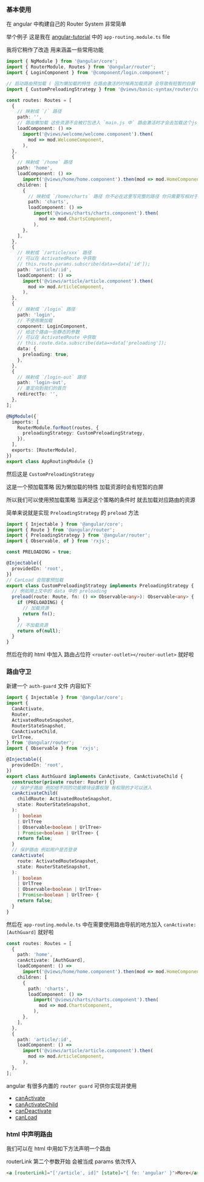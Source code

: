 ### 基本使用

在 angular 中构建自己的 Router System 非常简单

举个例子 这是我在 [angular-tutorial](https://github.com/rick-chou/angular-tutorial) 中的 `app-routing.module.ts` file

我将它稍作了改造 用来涵盖一些常用功能

```ts
import { NgModule } from '@angular/core';
import { RouterModule, Routes } from '@angular/router';
import { LoginComponent } from '@component/login.component';

// 启动路由预加载 ( 因为懒加载的特性 在路由激活的时候再加载资源 会导致有短暂的白屏 )
import { CustomPreloadingStrategy } from '@views/basic-syntax/router/customPreloadingStrategy';

const routes: Routes = [
  {
    // 映射成 `/` 路径
    path: '',
    // 路由懒加载 这些资源不会被打包进入 `main.js 中` 路由激活时才会去加载这个js
    loadComponent: () =>
      import('@views/welcome/welcome.component').then(
        mod => mod.WelcomeComponent,
      ),
  },
  {
    // 映射成 `/home` 路径
    path: 'home',
    loadComponent: () =>
      import('@views/home/home.component').then(mod => mod.HomeComponent),
    children: [
      {
        // 映射成 `/home/charts` 路径 你不必在这里写完整的路径 你只需要写相对于父路由的路径就好了
        path: 'charts',
        loadComponent: () =>
          import('@views/charts/charts.component').then(
            mod => mod.ChartsComponent,
          ),
      },
    ],
  },
  {
    // 映射成 `/article/xxx` 路径
    // 可以在 ActivatedRoute 中获取
    // this.route.params.subscribe(data=>data['id']);
    path: 'article/:id',
    loadComponent: () =>
      import('@views/article/article.component').then(
        mod => mod.ArticleComponent,
      ),
  },
  {
    // 映射成 `/login` 路径
    path: 'login',
    // 不使用懒加载
    component: LoginComponent,
    // 给这个路由一些静态的参数
    // 可以在 ActivatedRoute 中获取
    // this.route.data.subscribe(data=>data['preloading']);
    data: {
      preloading: true,
    },
  },
  {
    // 映射成 `/login-out` 路径
    path: 'login-out',
    // 重定向到我们的首页
    redirectTo: '',
  },
];

@NgModule({
  imports: [
    RouterModule.forRoot(routes, {
      preloadingStrategy: CustomPreloadingStrategy,
    }),
  ],
  exports: [RouterModule],
})
export class AppRoutingModule {}
```

然后这是 `CustomPreloadingStrategy`

这是一个预加载策略 因为懒加载的特性 加载资源时会有短暂的白屏

所以我们可以使用预加载策略 当满足这个策略的条件时 就去加载对应路由的资源

简单来说就是实现 `PreloadingStrategy` 的 `preload` 方法

```ts
import { Injectable } from '@angular/core';
import { Route } from '@angular/router';
import { PreloadingStrategy } from '@angular/router';
import { Observable, of } from 'rxjs';

const PRELOADING = true;

@Injectable({
  providedIn: 'root',
})
// CanLoad 会阻塞预加载
export class CustomPreloadingStrategy implements PreloadingStrategy {
  // 例如用上文中的 data 中的 preloading
  preload(route: Route, fn: () => Observable<any>): Observable<any> {
    if (PRELOADING) {
      // 加载资源
      return fn();
    }
    // 不加载资源
    return of(null);
  }
}
```

然后在你的 html 中加入 路由占位符 `<router-outlet></router-outlet>` 就好啦

### 路由守卫

新建一个 `auth-guard` 文件 内容如下

```ts
import { Injectable } from '@angular/core';
import {
  CanActivate,
  Router,
  ActivatedRouteSnapshot,
  RouterStateSnapshot,
  CanActivateChild,
  UrlTree,
} from '@angular/router';
import { Observable } from 'rxjs';

@Injectable({
  providedIn: 'root',
})
export class AuthGuard implements CanActivate, CanActivateChild {
  constructor(private router: Router) {}
  // 保护子路由 例如给不同的功能模块设置权限 有权限的才可以进入
  canActivateChild(
    childRoute: ActivatedRouteSnapshot,
    state: RouterStateSnapshot,
  ):
    | boolean
    | UrlTree
    | Observable<boolean | UrlTree>
    | Promise<boolean | UrlTree> {
    return false;
  }
  // 保护路由 例如用户是否登录
  canActivate(
    route: ActivatedRouteSnapshot,
    state: RouterStateSnapshot,
  ):
    | boolean
    | UrlTree
    | Observable<boolean | UrlTree>
    | Promise<boolean | UrlTree> {
    return false;
  }
}
```

然后在 `app-routing.module.ts` 中在需要使用路由导航的地方加入 `canActivate: [AuthGuard]` 就好啦

```ts
const routes: Routes = [
  {
    path: 'home',
    canActivate: [AuthGuard],
    loadComponent: () =>
      import('@views/home/home.component').then(mod => mod.HomeComponent),
    children: [
      {
        path: 'charts',
        loadComponent: () =>
          import('@views/charts/charts.component').then(
            mod => mod.ChartsComponent,
          ),
      },
    ],
  },
  {
    path: 'article/:id',
    loadComponent: () =>
      import('@views/article/article.component').then(
        mod => mod.ArticleComponent,
      ),
  },
];
```

angular 有很多内置的 `router guard` 可供你实现并使用

- [canActivate](https://angular.cn/api/router/CanActivate)
- [canActivateChild](https://angular.cn/api/router/CanActivateChild)
- [canDeactivate](https://angular.cn/api/router/CanDeactivate)
- [canLoad](https://angular.cn/api/router/CanLoad)

### html 中声明路由

我们可以在 html 中用如下方法声明一个路由

routerLink 第二个参数开始 会被当成 params 依次传入

```html
<a [routerLink]="['/article', id]" [state]="{ fe: 'angular' }">More</a>
```
